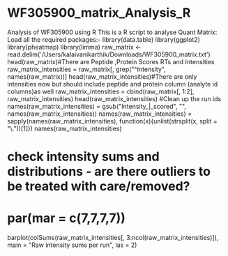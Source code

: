 # WF305900_matrix_Analysis_R
Analysis of WF305900 using R
This is a R script to analyse Quant Matrix:
Load all the required packages:-
library(data.table)
library(ggplot2)
library(pheatmap)
library(limma)
raw_matrix <- read.delim('/Users/kalaivanikarthik/Downloads/WF305900_matrix.txt')
head(raw_matrix)#There are Peptide ,Protein Scores RTs and Intensities 
raw_matrix_intensities = raw_matrix[, grep("^Intensity", names(raw_matrix))]
head(raw_matrix_intensities)#There are only intensities now but should include peptide and protein column (analyte id columns)as well 
raw_matrix_intensities = cbind(raw_matrix[, 1:2], raw_matrix_intensities)
head(raw_matrix_intensities)
#Clean up the run ids
names(raw_matrix_intensities) = gsub("Intensity_|_scored", "", names(raw_matrix_intensities))
names(raw_matrix_intensities) = sapply(names(raw_matrix_intensities), function(x){unlist(strsplit(x, split = "\\."))[1]})
names(raw_matrix_intensities)
# check intensity sums and distributions - are there outliers to be treated with care/removed?
# par(mar = c(7,7,7,7))
barplot(colSums(raw_matrix_intensities[, 3:ncol(raw_matrix_intensities)]), main = "Raw intensity sums per run", las = 2)


